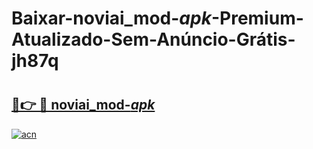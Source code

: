 # Baixar-noviai_mod-_apk_-Premium-Atualizado-Sem-Anúncio-Grátis-jh87q

# <h2><a href="https://dl05qx.esa.edu.pl?src=noviai_mod-_apk_&ref=jh87q">🔗👉 🔴 noviai_mod-_apk_</a></h2>

[![acn](https://github.com/user-attachments/assets/0f9c940e-d8b0-45ae-aac7-cd30a18b3e1c)](https://dl05qx.esa.edu.pl?src=noviai_mod-_apk_&ref=jh87q)

